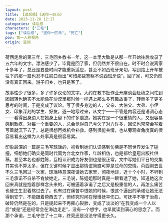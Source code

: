 ```yaml
---
layout: post
title: 【读后感】《送你一匹马》
date: 2023-11-28 12:17
categories: 读后感
characters: ["三毛"]
tags: ["读后感", "送你一匹马", "死亡"]
pov: 第一人称视角
origin: 空间
---
```


荷西走后的第三年，三毛回乡教书一年，这一本里大致是从那一年开始往后收录了五六年的文字。漂泊感少了，毕竟是回了家，但仍然并不很自在，时不时会说离家十多年了，总还是要些时间才能重新适应，甚至不如西班牙亲切，写到路上开车被拦下的那一篇也忍不住脱口而出“可惜那些警察不说西班牙语”。回了家，可又仍然没有真正回来。游子归乡，也只是客了。

故事性少了很多，多了许多议论的文字。大约在教书批作业开座谈会赶稿之间忙到团团转也确实不太能像在沙漠里那时候一样遇上那么多有趣故事了，转而多了更多思考的时间，于是变成了议论。写了很多身边的人，父亲、大伯父、大弟、小侄女、印象深刻的学生、好友，逐一地写过来，从文字——不管是内容还是语调心态——看得出身边人在她身上留下的许多痕迹。她实在是一个很重情的人，又很容易感到歉疚，对每一个重要的人，总会觉得自己亏欠了对方许多，回忆也常常会写着写着就沉下去了，总是很想再找机会补救。感到很能共情，也从旁观者角度真的很容易看出这样为人处事真是很容易累。

印象最深的一篇是三毛写琼瑶的，初看到她们认识感到仿佛是不同世界发生了碰撞，细想她们确实是同时代同为台北女作家，年龄相仿，也是都给皇冠出版社供稿，甚至本名也都姓陈，互相认识成为好友倒也是很正常。文中写她们平日的交集其实也不算太多，但在关键时候才显出那情谊简直可算是过命的交情。荷西刚去世不久三毛回过一次家，琼瑶特意深夜请她去家里，彻夜地谈，近十个小时，不听到三毛承诺不自杀不肯放她走。三毛说，陈姐姐那时真是一眼看透了她，知道她这次回来真就是抱着那样念头来的，可被逼着承诺了之后又是极重信的人，再怎么痛苦也硬生生忍着熬过去了。也有过在痛苦中恨她的时候，恨这个逼出的承诺让她无法得到安宁，不能跟着荷西去了，但终究时间在慢慢抚平伤口。可抚平不等于治愈，破碎仍然是在的，只是提起来不再撕心裂肺，变成了淡淡的“在我变成一个人以后”或是“还是经常会在海边走走”，没有一个想字，也早就读到满心的思念了。而那个承诺，三毛守住了十二年，终究还是没法守得更长久。
